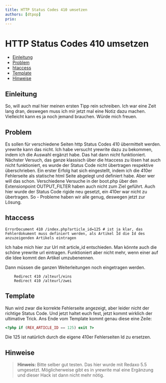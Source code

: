 ```yaml
---
title: HTTP Status Codes 410 umsetzen
authors: [dtpop]
prio:
---
```


# HTTP Status Codes 410 umsetzen

- [Einleitung](#einleitung)
- [Problem](#problem)
- [htaccess](#htaccess)
- [Template](#template)
- [Hinweise](#hinweise)

<a name="einleitung"></a>
## Einleitung

So, will auch mal hier meinen ersten Tipp rein schreiben. Ich war eine Zeit lang dran, deswegen muss ich mir jetzt mal eine Notiz dazu machen. Vielleicht kann es ja noch jemand brauchen. Würde mich freuen.

<a name="problem"></a>
## Problem

Es sollen für verschiedene Seiten http Status Codes 410 übermittelt werden. yrewrite kann das nicht. Ich habe versucht yrewrite dazu zu bekommen, indem ich die Auswahl ergänzt habe. Das hat dann nicht funktioniert.
Nächster Versuch, das ganze klassisch über die htaccess zu lösen hat auch nicht funktioniert, es wurde der Status Code nicht übertragen respektive überschrieben. Ein erster Erfolg hat sich eingestellt, indem ich die 410er Fehlerseite als statische html Seite abgelegt und definiert habe. Aber wer will das schon.
Verschiedene Versuche in der boot.php über den Extensionpoint OUTPUT_FILTER haben auch nicht zum Ziel geführt. Auch hier wurde der Status Code rigide neu gesetzt, ein 410er war nicht zu übertragen.
So - Probleme haben wir alle genug, deswegen jetzt zur Lösung.

<a name="htaccess"></a>
## htaccess

```
ErrorDocument 410 /index.php?article_id=125 # ist ja klar, das Fehlerdokument muss definiert werden, als Artikel Id die Id des anzuzeigenden Artikels eintragen
```
Ich habe mich hier zur Url mit article_id entschieden. Man könnte auch die schöne yrewrite url eintragen. Funktioniert aber nicht mehr, wenn einer auf die Idee kommt den Artikel umzubenennen.

Dann müssen die ganzen Weiterleitungen noch eingetragen werden.

```
    Redirect 410 /alteurl/eins
    Redirect 410 /alteurl/zwei
```

<a name="template"></a>
## Template

Nun wird zwar die korrekte Fehlerseite angezeigt, aber leider nicht der richtige Status Code. Und jetzt haltet euch fest, jetzt kommt wirklich der ultimative Trick.
Ans Ende vom Template kommt genau diese eine Zeile:

```php
<?php if (REX_ARTICLE_ID == 125) exit ?>
```
Die 125 ist natürlich durch die eigene 410er Fehlerseiten Id zu ersetzen.

<a name="hinweise"></a>
## Hinweise

> **Hinweis:** Bitte selber gut testen. Das hier wurde mit Redaxo 5.5 umgesetzt. Möglicherweise gibt es in yrewrite mal eine Ergänzung und dieser Hack ist dann nicht mehr nötig.



